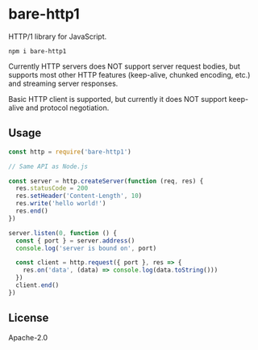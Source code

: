 # bare-http1

HTTP/1 library for JavaScript.

```
npm i bare-http1
```

Currently HTTP servers does NOT support server request bodies, but supports most other HTTP features (keep-alive, chunked encoding, etc.) and streaming server responses.

Basic HTTP client is supported, but currently it does NOT support keep-alive and protocol negotiation.

## Usage

``` js
const http = require('bare-http1')

// Same API as Node.js

const server = http.createServer(function (req, res) {
  res.statusCode = 200
  res.setHeader('Content-Length', 10)
  res.write('hello world!')
  res.end()
})

server.listen(0, function () {
  const { port } = server.address()
  console.log('server is bound on', port)

  const client = http.request({ port }, res => {
    res.on('data', (data) => console.log(data.toString()))
  })
  client.end()
})
```

## License

Apache-2.0
